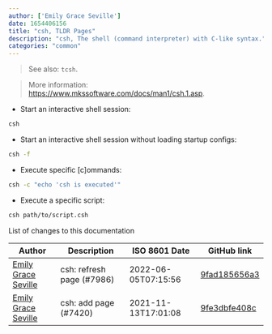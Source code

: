 ```yaml
---
author: ['Emily Grace Seville']
date: 1654406156
title: "csh, TLDR Pages"
description: "csh, The shell (command interpreter) with C-like syntax."
categories: "common"
---
```

> See also: `tcsh`.

> More information: <https://www.mkssoftware.com/docs/man1/csh.1.asp>.

- Start an interactive shell session:

```bash
csh
```

- Start an interactive shell session without loading startup configs:

```bash
csh -f
```

- Execute specific [c]ommands:

```bash
csh -c "echo 'csh is executed'"
```

- Execute a specific script:

```bash
csh path/to/script.csh
```
List of changes to this documentation


Author | Description | ISO 8601 Date | GitHub link
------|-----|-----|-----
[Emily Grace Seville](mailto:emilyseville7cf@gmail.com) | csh: refresh page (#7986) | 2022-06-05T07:15:56 | [9fad185656a3](https://github.com/tldr-pages/tldr/commit/9fad185656a3dc53fd7747f6224eed51f5e25565)
[Emily Grace Seville](mailto:emilyseville7cf@gmail.com) | csh: add page (#7420) | 2021-11-13T17:01:08 | [9fe3dbfe408c](https://github.com/tldr-pages/tldr/commit/9fe3dbfe408ca893b6f685b346ac2e8617c3b95c)

